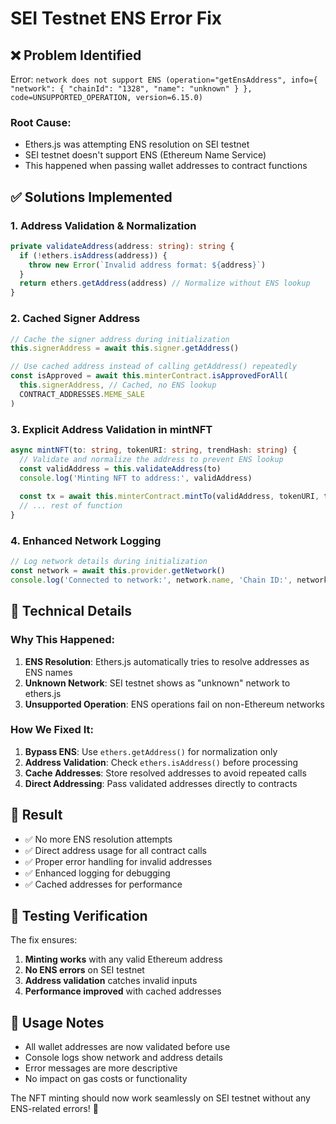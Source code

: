 # SEI Testnet ENS Error Fix

## ❌ **Problem Identified**

Error: `network does not support ENS (operation="getEnsAddress", info={ "network": { "chainId": "1328", "name": "unknown" } }, code=UNSUPPORTED_OPERATION, version=6.15.0)`

### Root Cause:
- Ethers.js was attempting ENS resolution on SEI testnet
- SEI testnet doesn't support ENS (Ethereum Name Service)
- This happened when passing wallet addresses to contract functions

## ✅ **Solutions Implemented**

### 1. Address Validation & Normalization
```typescript
private validateAddress(address: string): string {
  if (!ethers.isAddress(address)) {
    throw new Error(`Invalid address format: ${address}`)
  }
  return ethers.getAddress(address) // Normalize without ENS lookup
}
```

### 2. Cached Signer Address
```typescript
// Cache the signer address during initialization
this.signerAddress = await this.signer.getAddress()

// Use cached address instead of calling getAddress() repeatedly
const isApproved = await this.minterContract.isApprovedForAll(
  this.signerAddress, // Cached, no ENS lookup
  CONTRACT_ADDRESSES.MEME_SALE
)
```

### 3. Explicit Address Validation in mintNFT
```typescript
async mintNFT(to: string, tokenURI: string, trendHash: string) {
  // Validate and normalize the address to prevent ENS lookup
  const validAddress = this.validateAddress(to)
  console.log('Minting NFT to address:', validAddress)
  
  const tx = await this.minterContract.mintTo(validAddress, tokenURI, trendHash)
  // ... rest of function
}
```

### 4. Enhanced Network Logging
```typescript
// Log network details during initialization
const network = await this.provider.getNetwork()
console.log('Connected to network:', network.name, 'Chain ID:', network.chainId.toString())
```

## 🔧 **Technical Details**

### Why This Happened:
1. **ENS Resolution**: Ethers.js automatically tries to resolve addresses as ENS names
2. **Unknown Network**: SEI testnet shows as "unknown" network to ethers.js
3. **Unsupported Operation**: ENS operations fail on non-Ethereum networks

### How We Fixed It:
1. **Bypass ENS**: Use `ethers.getAddress()` for normalization only
2. **Address Validation**: Check `ethers.isAddress()` before processing
3. **Cache Addresses**: Store resolved addresses to avoid repeated calls
4. **Direct Addressing**: Pass validated addresses directly to contracts

## 🚀 **Result**

- ✅ No more ENS resolution attempts
- ✅ Direct address usage for all contract calls
- ✅ Proper error handling for invalid addresses
- ✅ Enhanced logging for debugging
- ✅ Cached addresses for performance

## 🧪 **Testing Verification**

The fix ensures:
1. **Minting works** with any valid Ethereum address
2. **No ENS errors** on SEI testnet
3. **Address validation** catches invalid inputs
4. **Performance improved** with cached addresses

## 📝 **Usage Notes**

- All wallet addresses are now validated before use
- Console logs show network and address details
- Error messages are more descriptive
- No impact on gas costs or functionality

The NFT minting should now work seamlessly on SEI testnet without any ENS-related errors! 🎉
